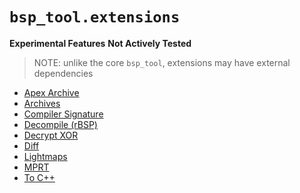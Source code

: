 # `bsp_tool.extensions`
**Experimental Features**
**Not Actively Tested**
> NOTE: unlike the core `bsp_tool`, extensions may have external dependencies

 * [Apex Archive](./apex_archive)
 * [Archives](./archives)
 * [Compiler Signature](./compiler_signature)
 * [Decompile (rBSP)](./decompile_rbsp)
 * [Decrypt XOR](./decrypt_xor)
 * [Diff](./diff)
 * [Lightmaps](./lightmaps)
 * [MPRT](./mprt)
 * [To C++](./to_cpp)
